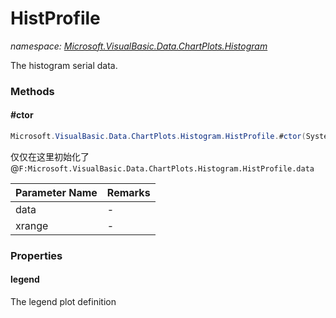 ﻿# HistProfile
_namespace: [Microsoft.VisualBasic.Data.ChartPlots.Histogram](./index.md)_

The histogram serial data.



### Methods

#### #ctor
```csharp
Microsoft.VisualBasic.Data.ChartPlots.Histogram.HistProfile.#ctor(System.Collections.Generic.IEnumerable{System.Double},Microsoft.VisualBasic.ComponentModel.Ranges.DoubleRange)
```
仅仅在这里初始化了@``F:Microsoft.VisualBasic.Data.ChartPlots.Histogram.HistProfile.data``

|Parameter Name|Remarks|
|--------------|-------|
|data|-|
|xrange|-|



### Properties

#### legend
The legend plot definition
